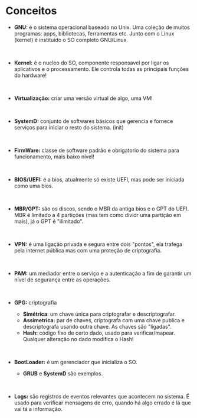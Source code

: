# Conceitos

- **GNU:** é o sistema operacional baseado no Unix. Uma coleção de muitos programas: apps, bibliotecas, ferramentas etc. Junto com o Linux (kernel) é instituido o SO completo GNU/Linux.

<br/>

- **Kernel:** é o nucleo do SO, componente responsavel por ligar os aplicativos e o processamento. Ele controla todas as principais funções do hardware!

<br/>

- **Virtualização:** criar uma versão virtual de algo, uma VM! 

<br/>

- **SystemD:** conjunto de softwares básicos que gerencia e fornece serviços para iniciar o resto do sistema. (init)

<br/>

- **FirmWare:** classe de software padrão e obrigatorio do sistema para funcionamento, mais baixo nível!

<br/>

- **BIOS/UEFI:** é a bios, atualmente só existe UEFI, mas pode ser iniciada como uma bios. 

<br/>

- **MBR/GPT:** são os discos, sendo o MBR da antiga bios e o GPT do UEFI. MBR é limitado a 4 partições (mas tem como dividr uma partição em mais), já o GPT é "ilimitado".

<br/>

- **VPN:** é uma ligação privada e segura entre dois "pontos", ela trafega pela internet pública mas com uma proteção de criptografia. 

<br/>

- **PAM:** um mediador entre o serviço e a autenticação a fim de garantir um nível de segurança entre as operações.

<br/>

- **GPG:** criptografia

    - **Simétrica**: um chave única para criptografar e descriptografar.
    - **Assimetrica:** par de chaves, criptografa com uma chave publica e descriptografa usando outra chave. As chaves são "ligadas".
    - **Hash:** código fixo de certo dado, usado para verificar/mapear. Qualquer alteração no dado modifica o Hash!

<br/>

- **BootLoader:** é um gerenciador que inicializa o SO.

    - **GRUB** e **SystemD** são exemplos.

<br/>

- **Logs:** são registros de eventos relevantes que acontecem no sistema. É usado para verificar mensagens de erro, quando há algo errado é lá que vai tá a informação.
